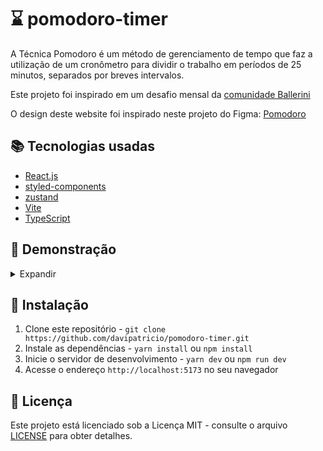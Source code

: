 # ⌛ pomodoro-timer

A Técnica Pomodoro é um método de gerenciamento de tempo que faz a utilização de um cronômetro para dividir o trabalho em períodos de 25 minutos, separados por breves intervalos.

Este projeto foi inspirado em um desafio mensal da [comunidade Ballerini](https://discord.gg/ballerini)

O design deste website foi inspirado neste projeto do Figma: [Pomodoro](https://www.figma.com/community/file/1236120820811357022)

## 📚 Tecnologias usadas

- [React.js](https://react.dev/)
- [styled-components](https://styled-components.com/)
- [zustand](https://github.com/pmndrs/zustand)
- [Vite](https://vitejs.dev/)
- [TypeScript](https://www.typescriptlang.org/)

## 📸 Demonstração

<details>
  <summary>Expandir</summary>

![Tema claro](https://media.discordapp.net/attachments/1062777991597412455/1104779425930825819/image.png?width=1131&height=636)
![Tema escuro](https://media.discordapp.net/attachments/1062777991597412455/1104779466355527831/image.png?width=1131&height=636)
![Tarefas e temporizador em andamento](https://media.discordapp.net/attachments/1062777991597412455/1104780153407688794/image.png?width=1131&height=636)
![Botões de ações](https://media.discordapp.net/attachments/1062777991597412455/1104780331283914782/image.png?width=1131&height=636)

  </details>

## 🚀 Instalação

1. Clone este repositório - `git clone https://github.com/davipatricio/pomodoro-timer.git`
2. Instale as dependências - `yarn install` ou `npm install`
3. Inicie o servidor de desenvolvimento - `yarn dev` ou `npm run dev`
4. Acesse o endereço `http://localhost:5173` no seu navegador

## 📝 Licença

Este projeto está licenciado sob a Licença MIT - consulte o arquivo [LICENSE](LICENSE) para obter detalhes.
